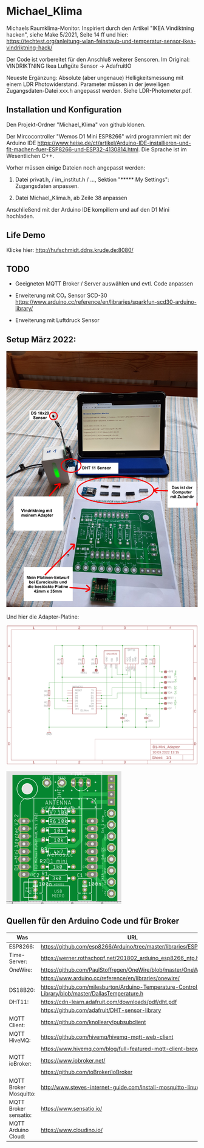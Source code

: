 # Michael_Klima

Michaels Raumklima-Monitor. Inspiriert durch den Artikel
"IKEA Vindiktning hacken", siehe Make 5/2021, Seite 14 ff und hier: <https://techtest.org/anleitung-wlan-feinstaub-und-temperatur-sensor-ikea-vindriktning-hack/>

Der Code ist vorbereitet für den Anschluß weiterer Sensoren.
Im Original: VINDRIKTNING Ikea Luftgüte Sensor -> AdafruitIO

Neueste Ergänzung: Absolute (aber ungenaue) Helligkeitsmessung mit einem LDR Photowiderstand. Parameter müssen in der jeweiligen Zugangsdaten-Datei xxx.h angepasst werden. Siehe LDR-Photometer.pdf.

## Installation und Konfiguration

Den Projekt-Ordner "Michael_Klima" von github klonen.

Der Mircocontroller "Wemos D1 Mini ESP8266" wird programmiert mit der Arduino IDE <https://www.heise.de/ct/artikel/Arduino-IDE-installieren-und-fit-machen-fuer-ESP8266-und-ESP32-4130814.html>. Die Sprache ist im Wesentlichen C++.

Vorher müssen einige Dateien noch angepasst werden:

 1. Datei privat.h, / im_institut.h / ..., Sektion "***** My Settings": Zugangsdaten anpassen.

 2. Datei Michael_Klima.h, ab Zeile 38 anpassen

Anschließend mit der Arduino IDE kompiliern und auf den D1 Mini hochladen.

## Life Demo

Klicke hier: <http://hufschmidt.ddns.krude.de:8080/>

## TODO

  * Geeigneten MQTT Broker / Server auswählen und evtl. Code anpassen

  * Erweiterung mit CO₂ Sensor SCD-30 <https://www.arduino.cc/reference/en/libraries/sparkfun-scd30-arduino-library/>

  * Erweiterung mit Luftdruck Sensor

## Setup März 2022:

![Foto Setup](Klima-Monitor_1.png)

Und hier die Adapter-Platine:

![pdf Adapter Schematic](D1-Mini-Adapter_sch.png "Schaltplan")

![pdf Adapter PCB](D1-Mini_Adapter_pcb_Eurocircuits.png "Platine")

## Quellen für den Arduino Code und für Broker
|Was     |URL|
|--------|------------------------------------------------------------------------|
|ESP8266:|<https://github.com/esp8266/Arduino/tree/master/libraries/ESP8266WiFi/>|
|Time-Server:|<https://werner.rothschopf.net/201802_arduino_esp8266_ntp.htm>|
|OneWire:|<https://github.com/PaulStoffregen/OneWire/blob/master/OneWire.h>|
|        |<https://www.arduino.cc/reference/en/libraries/onewire/>|
|DS18B20:|<https://github.com/milesburton/Arduino-Temperature-Control-Library/blob/master/DallasTemperature.h>|
|DHT11:  |<https://cdn-learn.adafruit.com/downloads/pdf/dht.pdf>|
|        |<https://github.com/adafruit/DHT-sensor-library>|
|MQTT Client:|<https://github.com/knolleary/pubsubclient>|
|MQTT HiveMQ:| <https://github.com/hivemq/hivemq-mqtt-web-client>|
| |<https://www.hivemq.com/blog/full-featured-mqtt-client-browser/>|
|MQTT ioBroker:|<https://www.iobroker.net/>|
| |<https://github.com/ioBroker/ioBroker>|
|MQTT Broker Mosquitto:|<http://www.steves-internet-guide.com/install-mosquitto-linux/>|
|MQTT Broker sensatio:|<https://www.sensatio.io/>|
|MQTT Arduino Cloud:|<https://www.cloudino.io/>|


